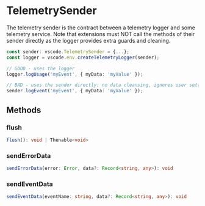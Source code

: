 # TelemetrySender

The telemetry sender is the contract between a telemetry logger and some telemetry service. Note that extensions must NOT call the methods of their sender directly as the logger provides extra guards and cleaning.

```typescript
const sender: vscode.TelemetrySender = {...};
const logger = vscode.env.createTelemetryLogger(sender);

// GOOD - uses the logger
logger.logUsage('myEvent', { myData: 'myValue' });

// BAD - uses the sender directly: no data cleansing, ignores user settings, no echoing to the telemetry output channel etc
sender.logEvent('myEvent', { myData: 'myValue' });
```

## Methods

### flush

```typescript
flush(): void | Thenable<void>
```

### sendErrorData

```typescript
sendErrorData(error: Error, data?: Record<string, any>): void
```

### sendEventData

```typescript
sendEventData(eventName: string, data?: Record<string, any>): void
```

[env]: env.md
